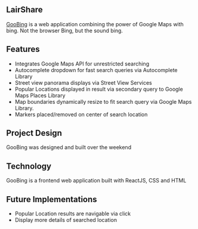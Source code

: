 ## LairShare

[GooBing](https://nhatho89.github.io/GooBing/) is a web application combining the power of Google Maps with bing. Not the browser Bing, but the sound bing.


## Features

- Integrates Google Maps API for unrestricted searching
- Autocomplete dropdown for fast search queries via Autocomplete Library
- Street view panorama displays via Street View Services
- Popular Locations displayed in result via secondary query to Google Maps Places Library
- Map boundaries dynamically resize to fit search query via Google Maps Library.
- Markers placed/removed on center of search location


## Project Design

GooBing was designed and built over the weekend

## Technology

GooBing is a frontend web application built with ReactJS, CSS and HTML

## Future Implementations

- Popular Location results are navigable via click
- Display more details of searched location
